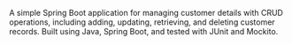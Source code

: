 A simple Spring Boot application for managing customer details with CRUD operations, including adding, updating, retrieving, and deleting customer records.
Built using Java, Spring Boot, and tested with JUnit and Mockito.
